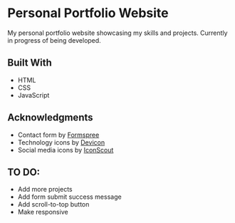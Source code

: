 # Personal Portfolio Website
My personal portfolio website showcasing my skills and projects. Currently in progress of being developed.

## Built With 
- HTML
- CSS
- JavaScript

## Acknowledgments
- Contact form by [Formspree](https://formspree.io/)
- Technology icons by [Devicon](https://devicon.dev/)
- Social media icons by [IconScout](https://iconscout.com/unicons)

## TO DO:
- Add more projects
- Add form submit success message
- Add scroll-to-top button
- Make responsive
